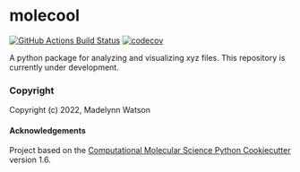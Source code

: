 molecool
==============================
[//]: # (Badges)
[![GitHub Actions Build Status](https://github.com/REPLACE_WITH_OWNER_ACCOUNT/molecool/workflows/CI/badge.svg)](https://github.com/REPLACE_WITH_OWNER_ACCOUNT/molecool/actions?query=workflow%3ACI)
[![codecov](https://codecov.io/gh/REPLACE_WITH_OWNER_ACCOUNT/molecool/branch/master/graph/badge.svg)](https://codecov.io/gh/REPLACE_WITH_OWNER_ACCOUNT/molecool/branch/master)


A python package for analyzing and visualizing xyz files. This repository is currently under development. 

### Copyright

Copyright (c) 2022, Madelynn Watson


#### Acknowledgements
 
Project based on the 
[Computational Molecular Science Python Cookiecutter](https://github.com/molssi/cookiecutter-cms) version 1.6.
